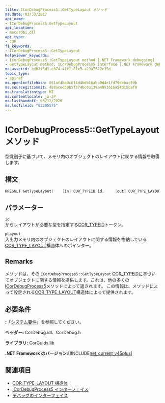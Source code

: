 ```yaml
---
title: ICorDebugProcess5::GetTypeLayout メソッド
ms.date: 03/30/2017
api_name:
- ICorDebugProcess5.GetTypeLayout
api_location:
- mscordbi.dll
api_type:
- COM
f1_keywords:
- ICorDebugProcess5::GetTypeLayout
helpviewer_keywords:
- ICorDebugProcess5::GetTypeLayout method [.NET Framework debugging]
- GetTypeLayout method, ICorDebugProcess5 interface [.NET Framework debugging]
ms.assetid: bd62f5d1-e874-41f1-81e5-a29a7572c15d
topic_type:
- apiref
ms.openlocfilehash: 861af4ba9c6f4d4bdb16abb9d4e1fd79debac59b
ms.sourcegitcommit: 488aced39b5f374bc0a139a4993616a54d15baf0
ms.translationtype: MT
ms.contentlocale: ja-JP
ms.lasthandoff: 05/12/2020
ms.locfileid: "83205575"
---
```

# <a name="icordebugprocess5gettypelayout-method"></a>ICorDebugProcess5::GetTypeLayout メソッド
型識別子に基づいて、メモリ内のオブジェクトのレイアウトに関する情報を取得します。  
  
## <a name="syntax"></a>構文  
  
```cpp  
HRESULT GetTypeLayout(    [in] COR_TYPEID id,     [out] COR_TYPE_LAYOUT *pLayout);  
```  
  
## <a name="parameters"></a>パラメーター  
 `id`  
 からレイアウトが必要な型を指定する[COR_TYPEID](cor-typeid-structure.md)トークン。  
  
 `pLayout`  
 入出力メモリ内のオブジェクトのレイアウトに関する情報を格納している[COR_TYPE_LAYOUT](cor-type-layout-structure.md)構造体へのポインター。  
  
## <a name="remarks"></a>Remarks  
 メソッドは、その `ICorDebugProcess5::GetTypeLayout` [COR_TYPEID](cor-typeid-structure.md)に基づいてオブジェクトに関する情報を提供します。これは、他の多くの[ICorDebugProcess5](icordebugprocess5-interface.md)メソッドによって返されます。 この情報は、メソッドによって設定される[COR_TYPE_LAYOUT](cor-type-layout-structure.md)構造体によって提供されます。  
  
## <a name="requirements"></a>必要条件  
 **:**「[システム要件](../../get-started/system-requirements.md)」を参照してください。  
  
 **ヘッダー:** CorDebug.idl、CorDebug.h  
  
 **ライブラリ:** CorGuids.lib  
  
 **.NET Framework のバージョン:**[!INCLUDE[net_current_v45plus](../../../../includes/net-current-v45plus-md.md)]  
  
## <a name="see-also"></a>関連項目

- [COR_TYPE_LAYOUT 構造体](cor-type-layout-structure.md)
- [ICorDebugProcess5 インターフェイス](icordebugprocess5-interface.md)
- [デバッグのインターフェイス](debugging-interfaces.md)
